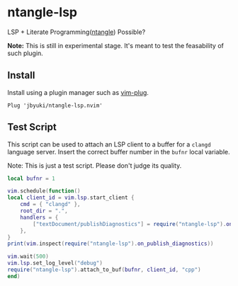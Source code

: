 ntangle-lsp
===========

LSP + Literate Programming([ntangle](https://github.com/jbyuki/ntangle.nvim)) Possible?

**Note:** This is still in experimental stage. It's meant to test the feasability of such plugin.

Install
-------

Install using a plugin manager such as [vim-plug](https://github.com/junegunn/vim-plug).

```
Plug 'jbyuki/ntangle-lsp.nvim'
```

Test Script
-----------

This script can be used to attach an LSP client to a buffer for a `clangd` language server.
Insert the correct buffer number in the `bufnr` local variable.

Note: This is just a test script. Please don't judge its quality.

```lua
local bufnr = 1

vim.schedule(function()
local client_id = vim.lsp.start_client {
	cmd = { "clangd" },
	root_dir = ".",
	handlers = {
		["textDocument/publishDiagnostics"] = require("ntangle-lsp").on_publish_diagnostics,
	},
}
print(vim.inspect(require("ntangle-lsp").on_publish_diagnostics))

vim.wait(500)
vim.lsp.set_log_level("debug")
require("ntangle-lsp").attach_to_buf(bufnr, client_id, "cpp")
end)
```
